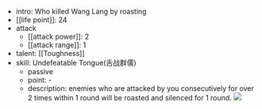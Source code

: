- intro: Who killed Wang Lang by roasting
- [[life point]]: 24
- attack
	- [[attack power]]: 2
	- [[attack range]]: 1
- talent: [[Toughness]]
- skill: Undefeatable Tongue(舌战群儒) 
	- passive 
	- point: - 
	- description: enemies who are attacked by you consecutively for over 2 times within 1 round will be roasted and silenced for 1 round.
  ![](https://imgsa.baidu.com/forum/w%3D580/sign=48e159db526034a829e2b889fb1149d9/3467f3dde71190efa7024205c01b9d16fffa60c6.jpg)

